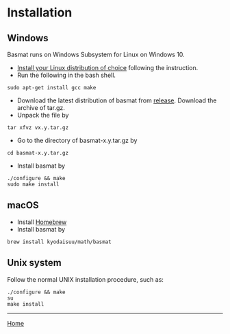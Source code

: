 # Installation

## Windows

Basmat runs on Windows Subsystem for Linux on Windows 10.

* [Install your Linux distribution of choice](https://docs.microsoft.com/en-us/windows/wsl/install-win10) following the instruction.
* Run the following in the bash shell.

```
sudo apt-get install gcc make
```

* Download the latest distribution of basmat from [release](https://github.com/kyodaisuu/basmat/releases). Download the archive of tar.gz.
* Unpack the file by
```
tar xfvz vx.y.tar.gz
```

* Go to the directory of basmat-x.y.tar.gz by

```
cd basmat-x.y.tar.gz
```

* Install basmat by

```
./configure && make
sudo make install
```

## macOS

* Install [Homebrew](https://brew.sh/)
* Install basmat by

```
brew install kyodaisuu/math/basmat
```

## Unix system

Follow the normal UNIX installation procedure, such as:

```
./configure && make
su
make install
```

----
[Home](index.md)
